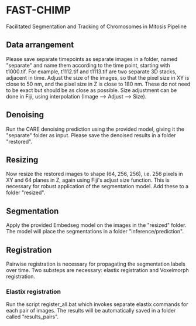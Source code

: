 # FAST-CHIMP
Facilitated Segmentation and Tracking of Chromosomes in Mitosis Pipeline

## Data arrangement
Please save separate timepoints as separate images in a folder, named "separate" and name them according to the time point, starting with t1000.tif. For example, t1112.tif and t1113.tif are two separate 3D stacks, adjacent in time. Adjust the size of the images, so that the pixel size in XY is close to 50 nm, and the pixel size in Z is close to 180 nm. These do not need to be exact but should be as close as possible. Size adjustment can be done in Fiji, using interpolation (Image --> Adjust --> Size).

## Denoising
Run the CARE denoising prediction using the provided model, giving it the "separate" folder as input. Please save the denoised results in a folder "restored".

## Resizing
Now resize the restored images to shape (64, 256, 256), i.e. 256 pixels in XY and 64 planes in Z, again using Fiji's adjust size function. This is necessary for robust application of the segmentation model. Add these to a folder "resized".

## Segmentation
Apply the provided Embedseg model on the images in the "resized" folder. The model will place the segmentations in a folder "inference/prediction".

## Registration
Pairwise registration is necessary for propagating the segmentation labels over time. Two substeps are necessary: elastix registration and Voxelmorph registration.

### Elastix registration
Run the script register_all.bat which invokes separate elastix commands for each pair of images. The results will be automatically saved in a folder called "results_pairs".
